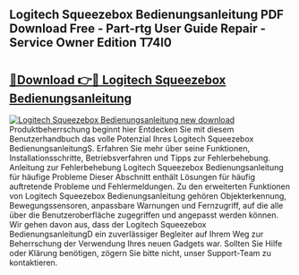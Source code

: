 ## Logitech Squeezebox Bedienungsanleitung PDF Download Free - Part-rtg User Guide Repair - Service Owner Edition T74l0

# <h2><a href="http://df35ruh.blite.top/?on=Logitech+Squeezebox+Bedienungsanleitung">🔗Download 👉🔴 Logitech Squeezebox Bedienungsanleitung</a></h2>

[![Logitech Squeezebox Bedienungsanleitung new download](https://i.imgur.com/lujVjoI.png)](http://df35ruh.blite.top/?on=Logitech+Squeezebox+Bedienungsanleitung)
Produktbeherrschung beginnt hier Entdecken Sie mit diesem Benutzerhandbuch das volle Potenzial Ihres Logitech Squeezebox BedienungsanleitungS. Erfahren Sie mehr über seine Funktionen, Installationsschritte, Betriebsverfahren und Tipps zur Fehlerbehebung. Anleitung zur Fehlerbehebung Logitech Squeezebox Bedienungsanleitung für häufige Probleme Dieser Abschnitt enthält Lösungen für häufig auftretende Probleme und Fehlermeldungen. Zu den erweiterten Funktionen von Logitech Squeezebox Bedienungsanleitung gehören Objekterkennung, Bewegungssensoren, anpassbare Warnungen und Fernzugriff, auf die alle über die Benutzeroberfläche zugegriffen und angepasst werden können. Wir gehen davon aus, dass der Logitech Squeezebox BedienungsanleitungD ein zuverlässiger Begleiter auf Ihrem Weg zur Beherrschung der Verwendung Ihres neuen Gadgets war. Sollten Sie Hilfe oder Klärung benötigen, zögern Sie bitte nicht, unser Support-Team zu kontaktieren.
